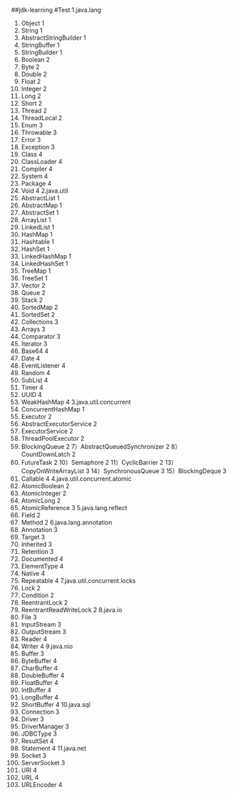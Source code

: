 ##jdk-learning
#Test
1.java.lang
1) Object 1
2) String 1
3) AbstractStringBuilder 1
4) StringBuffer 1
5) StringBuilder 1
6) Boolean 2
7) Byte 2
8) Double 2
9) Float 2
10) Integer 2
11) Long 2
12) Short 2
13) Thread 2
14) ThreadLocal 2
15) Enum 3
16) Throwable 3
17) Error 3
18) Exception 3
19) Class 4
20) ClassLoader 4
21) Compiler 4
22) System 4
23) Package 4
24) Void 4
2.java.util
1) AbstractList 1
2) AbstractMap 1
3) AbstractSet 1
4) ArrayList 1
5) LinkedList 1
6) HashMap 1
7) Hashtable 1
8) HashSet 1
9) LinkedHashMap 1
10) LinkedHashSet 1
11) TreeMap 1
12) TreeSet 1
13) Vector 2
14) Queue 2
15) Stack 2
16) SortedMap 2
17) SortedSet 2
18) Collections 3
19) Arrays 3
20) Comparator 3
21) Iterator 3
22) Base64 4
23) Date 4
24) EventListener 4
25) Random 4
26) SubList 4
27) Timer 4
28) UUID 4
29) WeakHashMap 4
3.java.util.concurrent
1) ConcurrentHashMap 1
2) Executor 2
3) AbstractExecutorService 2
4) ExecutorService 2
5) ThreadPoolExecutor 2
6) BlockingQueue 2
7）AbstractQueuedSynchronizer 2
8）CountDownLatch 2
9) FutureTask 2
10）Semaphore 2
11）CyclicBarrier 2
13）CopyOnWriteArrayList 3
14）SynchronousQueue 3
15）BlockingDeque 3
16) Callable 4
4.java.util.concurrent.atomic
1) AtomicBoolean 2
2) AtomicInteger 2
3) AtomicLong 2
4) AtomicReference 3
5.java.lang.reflect
1) Field 2
2) Method 2
6.java.lang.annotation
1) Annotation 3
2) Target 3
3) Inherited 3
4) Retention 3
5) Documented 4
6) ElementType 4
7) Native 4
8) Repeatable 4
7.java.util.concurrent.locks
1) Lock 2
2) Condition 2
3) ReentrantLock 2
4) ReentrantReadWriteLock 2
8.java.io
1) File 3
2) InputStream   3
3) OutputStream  3
4) Reader  4
5) Writer  4
9.java.nio
1) Buffer 3
2) ByteBuffer 4
3) CharBuffer 4
4) DoubleBuffer 4
5) FloatBuffer 4
6) IntBuffer 4
7) LongBuffer 4
8) ShortBuffer 4
10.java.sql
1) Connection 3
2) Driver 3
3) DriverManager 3
4) JDBCType 3
5) ResultSet 4
6) Statement 4
11.java.net
1) Socket 3
2) ServerSocket 3
3) URI 4
4) URL 4
5) URLEncoder 4
